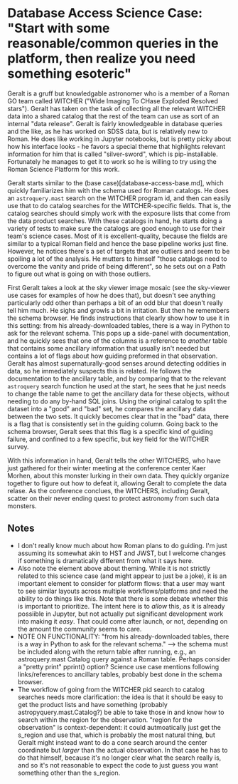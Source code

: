 # Database Access Science Case: "Start with some reasonable/common queries in the platform, then realize you need something esoteric"

Geralt is a gruff but knowledgable astronomer who is a member of a Roman GO team called WITCHER ("Wide Imaging To CHase Exploded Resolved stars"). Geralt has taken on the task of collecting all the relevant WITCHER data into a shared catalog that the rest of the team can use as sort of an internal "data release".  Geralt is fairly knowledgeable in database queries and the like, as he has worked on SDSS data, but is relatively new to Roman.  He does like working in Jupyter notebooks, but is pretty picky about how his interface looks - he favors a special theme that highlights relevant information for him that is called "silver-sword", which is pip-installable.  Fortunately he manages to get it to work so he is willing to try using the Roman Science Platform for this work.

Geralt starts similar to the (base case)[database-access-base.md], which quickly familiarizes him with the schema used for Roman catalogs. He does an `astroquery.mast` search on the WITCHER program id, and then can easily use that to do catalog searches for the WITCHER-specific fields. That is, the catalog searches should simply work with the exposure lists that come from the data product searches.  With these catalogs in hand, he starts doing a variety of tests to make sure the catalogs are good enough to use for their team's science cases.  Most of it is excellent-quality, because the fields are similar to a typical Roman field and hence the base pipeline works just fine.  However, he notices there's a set of targets that are outliers and seem to be spoiling a lot of the analysis. He mutters to himself "those catalogs need to overcome the vanity and pride of being different", so he sets out on a Path to figure out what is going on with those outliers.

First Geralt takes a look at the sky viewer image mosaic (see the sky-viewer use cases for examples of how he does that), but doesn't see anything particularly odd other than perhaps a bit of an odd blur that doesn't really tell him much.  He sighs and growls a bit in irritation.  But then he remembers the schema browser.  He finds instructions that clearly show how to use it in this setting: from his already-downloaded tables, there is a way in Python to ask for the relevant schema.  This pops up a side-panel with documentation, and he quickly sees that one of the columns is a reference to *another* table that contains some ancillary information that usually isn't needed but contains a lot of flags about how guiding preformed in that observation. Geralt has almost supernaturally-good senses around detecting oddities in data, so he immediately suspects this is related.  He follows the documentation to the ancillary table, and by comparing that to the relevant `astroquery` search function he used at the start, he sees that he just needs to change the table name to get the ancillary data for these objects, without needing to do any by-hand SQL joins. Using the original catalog to split the dataset into a "good" and "bad" set, he compares the ancillary data between the two sets.  It quickly becomes clear that in the "bad" data, there is a flag that is consistently set in the guiding column.  Going back to the schema browser, Geralt sees that this flag is a specific kind of guiding failure, and confined to a few specific, but key field for the WITCHER survey.

With this information in hand, Geralt tells the other WITCHERS, who have just gathered for their winter meeting at the conference center Kaer Morhen, about this monster lurking in their own data. They quickly organize together to figure out how to defeat it, allowing Geralt to complete the data relase. As the conference conclues, the WITCHERS, including Geralt, scatter on their never ending quest to protect astronomy from such data monsters.


## Notes

* I don't really know much about how Roman plans to do guiding.  I'm just assuming its somewhat akin to HST and JWST, but I welcome changes if something is dramatically different from what it says here.
* Also note the element above about theming.  While it is not strictly related to this science case (and might appear to just be a joke), it is an important element to consider for platform flows: that a user may want to see similar layouts across multiple workflows/platforms and need the ability to do things like this. Note that there is some debate whether this is important to prioritize.  The intent here is to *allow* this, as it is already possiible in Jupyter, but not actually put significant development work into making it *easy*.  That could come after launch, or not, depending on the amount the community seems to care.
* NOTE ON FUNCTIONALITY: "from his already-downloaded tables, there is a way in Python to ask for the relevant schema." --> the schema must be included along with the return table after running, e.g., an astroquery.mast Catalog query against a Roman table.  Perhaps consider a "pretty print" pprint() option?  Science use case mentions following links/references to ancillary tables, probably best done in the schema browser.
* The workflow of going from the WITCHER pid search to catalog searches needs more clarification: the idea is that it should be easy to get the product lists and have something (probably astropyquery.mast.Catalog?) be able to take those in and know how to search within the region for the observation.  "region for the observation" is context-dependent: it could autmoatically just get the s_region and use that, which is probably the most natural thing, but Geralt might instead want to do a cone search around the center coordinate but *larger* than the actual observation. In that case he has to do that himself, because it's no longer clear what the search really is, and so it's not reasonable to expect the code to just guess you want something other than the s_region.